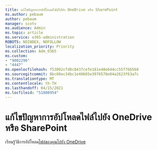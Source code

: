 ```yaml
---
title: แก้ไขปัญหาการอัปโหลดไฟล์ไปยัง OneDrive หรือ SharePoint
ms.author: pebaum
author: pebaum
manager: scotv
ms.audience: Admin
ms.topic: article
ms.service: o365-administration
ROBOTS: NOINDEX, NOFOLLOW
localization_priority: Priority
ms.collection: Adm_O365
ms.custom:
- "9002296"
- "4447"
ms.openlocfilehash: f53002cfd8c8437cefe181e48e644cc55f76b568
ms.sourcegitcommit: 8bc60ec34bc1e40685e3976576e04a2623f63a7c
ms.translationtype: MT
ms.contentlocale: th-TH
ms.lasthandoff: 04/15/2021
ms.locfileid: "51808954"
---
```

# <a name="troubleshoot-upload-file-issues-to-onedrive-or-sharepoint"></a>แก้ไขปัญหาการอัปโหลดไฟล์ไปยัง OneDrive หรือ SharePoint

เรียนรู้วิธีการอัปโหลด[ไฟล์ของคุณไปยัง OneDrive](https://support.office.com/article/upload-and-save-files-and-folders-to-onedrive-a5710114-6aeb-4bf5-a336-dffa7cc0b77a) 
